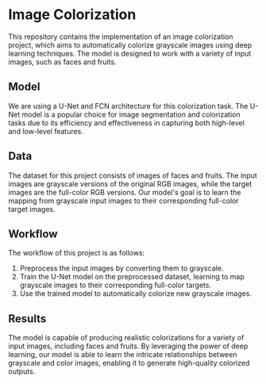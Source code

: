<!--
 * @Author: FanYang991115 f.yang1@ufl.edu
 * @Date: 2023-05-02 18:43:06
 * @LastEditors: FanYang991115 f.yang1@ufl.edu
 * @LastEditTime: 2023-05-02 18:47:13
 * @FilePath: /projects/ImageColorization/README.md
 * @Description: 这是默认设置,请设置`customMade`, 打开koroFileHeader查看配置 进行设置: https://github.com/OBKoro1/koro1FileHeader/wiki/%E9%85%8D%E7%BD%AE
-->
# Image Colorization

This repository contains the implementation of an image colorization project, which aims to automatically colorize grayscale images using deep learning techniques. The model is designed to work with a variety of input images, such as faces and fruits.

## Model

We are using a U-Net and FCN architecture for this colorization task. The U-Net model is a popular choice for image segmentation and colorization tasks due to its efficiency and effectiveness in capturing both high-level and low-level features.

## Data

The dataset for this project consists of images of faces and fruits. The input images are grayscale versions of the original RGB images, while the target images are the full-color RGB versions. Our model's goal is to learn the mapping from grayscale input images to their corresponding full-color target images.

## Workflow

The workflow of this project is as follows:

1. Preprocess the input images by converting them to grayscale.
2. Train the U-Net model on the preprocessed dataset, learning to map grayscale images to their corresponding full-color targets.
3. Use the trained model to automatically colorize new grayscale images.

## Results

The model is capable of producing realistic colorizations for a variety of input images, including faces and fruits. By leveraging the power of deep learning, our model is able to learn the intricate relationships between grayscale and color images, enabling it to generate high-quality colorized outputs.